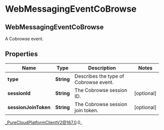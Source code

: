 # WebMessagingEventCoBrowse

## WebMessagingEventCoBrowse
A Cobrowse event.

## Properties

|Name | Type | Description | Notes|
|------------ | ------------- | ------------- | -------------|
| **type** | **String** | Describes the type of Cobrowse event. | |
| **sessionId** | **String** | The Cobrowse session ID. | [optional] |
| **sessionJoinToken** | **String** | The Cobrowse session join token. | [optional] |



_PureCloudPlatformClientV2@167.0.0_
